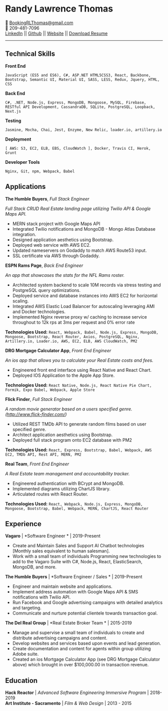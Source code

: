 Randy Lawrence Thomas
============

   :email: BookingRLThomas@gmail.com<br>
   :iphone: 209-481-7096<br>
   [LinkedIn](https://www.linkedin.com/in/randy-thomas-71b5bb77/) || [Github](https://github.com/rlthomascc) || [Website](http://www.randy-thomas.com) || [Download Resume](https://s3-us-west-1.amazonaws.com/rlthomas-resume/resume2019+2nd.docx)

----

Technical Skills
---------

**Front End**

    JavaScript (ES5 and ES6), C#, ASP.NET HTML5CSS3, React, Backbone, Bootstrap, Semantic UI, Material UI, SASS, LESS, Redux, Jquery, HTML, CSS
**Back End**

    C#, .NET, Node.js, Express, MongoDB, Mongoose, MySQL, Firebase, RESTful API Development, CassandraDB, SQLite, PostgreSQL, Loopback, Next.js
**Testing**

	Jasmine, Mocha, Chai, Jest, Enzyme, New Relic, loader.io, artillery.io

**Deployment**

	[ AWS: S3, EC2, ELB, EBS, CloudWatch ], Docker, Travis CI, Herok, Grunt
**Developer Tools**

    Nginx, Git, npm, Webpack, Babel 

Applications
---------

**The Humble Buyers**, *Full Stack Engineer*

<i>Full Stack CRUD Real Estate landing page utilizing Twilio API & Google Maps API.</i>

* MERN stack project with Google Maps API
* Integrated Twilio notifications and MongoDB - Mongo Atlas Database integration.
* Designed application aesthetics using Bootstrap.
* Deployed web service with AWS EC2.
* Updated nameservers on Godaddy to match AWS Route53 input.
* SSL certificate via AWS through Godaddy.

**ESPN Rams Page**, *Back End Engineer*

<i>An app that showcases the stats for the NFL Rams roster.</i>

* Architected system backend to scale 10M records via stress testing and PostgreSQL query optimizations.
* Deployed service and database instances into AWS EC2 for horizontal scaling. 
* Integrated AWS Elastic Load Balancer for autoscaling leveraging AMI and Docker technologies. 
* Implemented Nginx reverse proxy w/ caching to increase service throughout to 12k rps at 3ms per request and 0% error rate

<b>Technologies Used:</b>
```React, Webpack, Babel, Node.js, Express, MongoDB, Mongoose, Bootstrap, React Router, Axios, PostgreSQL, Nginx, Artillery.io, Loader.io, AWS, EC2, ELB, AWS CloudWatch, PM2```

**DRG Mortgage Calculator App**, *Front End Engineer*

<i>An ios app that allows you to calculate your Real Estate costs and fees.</i>

* Engineered front end interface using React Native and React Chart. 
* Deployed IOS Application to the Apple App Store.

<b>Technologies Used:</b>
  ```React Native, Node.js, React Native Pie Chart, Formik, Expo Babel, Webpack, Apple Store```

**Flick Finder**, *Full Stack Engineer*

<i>A random movie generator based on a users specified genre. (http://www.flick-finder.com/)</i>

* Utilized REST TMDb API to generate random films based on user specified genre.
* Architect application aesthetics using Bootstrap.
* Deployed full stack program onto EC2 database with PM2

<b>Technologies Used:</b>
  ```React, Express, Bootstrap, Babel, Webpack, AWS EC2, TMDb API, Rest API, MERN, PM2```

**Real Team**, *Front End Engineer*

<i>A Real Estate team management and accountability tracker.</i>

* Engineered authentication with BCrypt and MongoDB.
* Implemented diagrams utilizing ChartJS library.
* Articulated routes with React Router.

<b>Technologies Used:</b>
  ```React, Webpack, Node.js, Express, MongoDB, Mongoose, Bootstrap, Babel, Webpack, MERN, ChartJS, React Router ```



Experience
---------

**Vagaro** | *Software Engineer * | 2019-Present
* Create and Maintain Sales and Support AI Chatbot technologies [Monthly sales equivalent to human salesman].
* Work with a small team of individuals Programming new technologies to add to the Vagaro Suite with C#, Node.js, React, ElasticSearch, MongoDB, and more.

**The Humble Buyers** | *Software Engineer / Sales * | 2019-Present
* Engineer and maintain website and applications.
* Implement address automation with Google Maps API & SMS notifications with Twilio API.
* Run Facebook and Google advertising campaigns with detailed analytics and targeting.
* Communicate and nurture potential clientele towards transaction goal.

**The Del Real Group** | *Real Estate Broker Team * | 2015-2019
* Manage and supervise a small team of individuals to create and distribute advertising campaigns and content.
* Develop websites and services based upon events and lead generation.
* Create documentation and content for agents within group utilizing Adobe suite.
* Created an ios Mortgage Calculator App (see DRG Mortgage Calculator above) which brought in over $100,000.00 in transaction revenue.

Education
---------


**Hack Reactor** | *Advanced Software Engineering Immersive Program* | 2018-2019<br>
**Art Institute - Sacramento** | *Film & Web Design* | 2013 - 2015<br>


